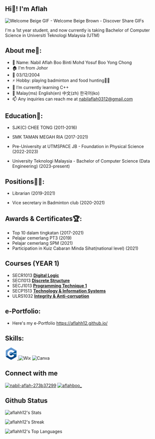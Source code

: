## Hi👋! I'm Aflah
![Welcome Beige GIF - Welcome Beige Brown - Discover   Share GIFs](https://github.com/aflahh12/aflahh12/assets/147508136/9fc0048e-1289-4ec0-bbe6-87f75c7df055)

I'm a 1st year student, and now currently is taking Bachelor of Computer Science in Universiti Teknologi Malaysia (UTM)

## About me🧐:
- 🌺 Name: Nabil Aflah Boo Binti Mohd Yosuf Boo Yong Chong
- 🏠 I'm from Johor
- 🎂 03/12/2004
- ⚡ Hobby: playing badminton and food hunting🥨🥐
- 🌱 I’m currently learning C++
- 💬 Malay(ms) English(en) 中文(zh) 한국어(ko)
- 📫 Any inquiries can reach me at nabilaflah0312@gmail.com </p>

## Education🏫:
- SJK(C) CHEE TONG (2011-2016) </p>
- SMK TAMAN MEGAH RIA (2017-2021) </p>
- Pre-University at UTMSPACE JB - Foundation in Physical Science (2022-2023) </p>
- University Teknologi Malaysia - Bachelor of Computer Science (Data Engineering) (2023-present) </p>

## Positions👩‍💼:
- Librarian (2019-2021) </p>
- Vice secretary in Badminton club (2020-2021) </p>

## Awards & Certificates🏆:
- Top 10 dalam tingkatan (2017-2021)
- Pelajar cemerlang PT3 (2019)
- Pelajar cemerlang SPM (2021)
- Participation in Kuiz Cabaran Minda Sihat(national level) (2021)

## Courses (YEAR 1)
- SECR1013 [**Digital Logic**](https://github.com/aflahh12/Y1/tree/014998341c1139f44d297f20026216f945ef61f8/SEM%201/Digital%20Logic)
- SECI1013 [**Discrete Structure**](https://github.com/aflahh12/Year-1-SEM-1/tree/a6ffa27d419ea56eec01560ce759c49c2648171d/Discrete%20Structure)
- SECJ1013 [**Programming Technique 1**](https://github.com/aflahh12/Year-1-SEM-1/tree/a6ffa27d419ea56eec01560ce759c49c2648171d/Programming%20Technique%201)
- SECP1513 [**Technology & Information Systems**](https://github.com/aflahh12/Year-1-SEM-1/tree/a1b74a8daefd840341046c0d570e90dd63cec9ba/Technology%20%26%20Information%20Systems)
- ULRS1032 [**Integrity & Anti-corruption**](https://github.com/aflahh12/Year-1-SEM-1/tree/07d8804c94a0b5e59c6e21a7cb6506df00d4f806/Integrity%20%26%20Anti-corruption)

## e-Portfolio:
- Here's my e-Portfolio https://aflahh12.github.io/

## Skills:
<a href="https://www.w3schools.com/cpp/" target="_blank" rel="noreferrer"> <img src="https://raw.githubusercontent.com/devicons/devicon/master/icons/cplusplus/cplusplus-original.svg" alt="cplusplus" width="40" height="40"/> <a>
![Wix](https://img.shields.io/badge/wix-000?style=for-the-badge&logo=wix&logoColor=white) <a>
![Canva](https://img.shields.io/badge/Canva-%2300C4CC.svg?&style=for-the-badge&logo=Canva&logoColor=white) </p>


## Connect with me
<a href="https://www.linkedin.com/in/nabil-aflah-273b37299/" target="blank"><img align="center" src="https://raw.githubusercontent.com/rahuldkjain/github-profile-readme-generator/master/src/images/icons/Social/linked-in-alt.svg" alt="nabil-aflah-273b37299" height="30" width="40" /></a>
<a href="https://www.instagram.com/aflahboo_/" target="blank"><img align="center" src="https://raw.githubusercontent.com/rahuldkjain/github-profile-readme-generator/master/src/images/icons/Social/instagram.svg" alt="aflahboo_" height="30" width="40" /></a>

## Github Status
![aflahh12's Stats](https://github-readme-stats.vercel.app/api?username=aflahh12&theme=synthwave&show_icons=true&hide_border=true&count_private=true) </p>
![aflahh12's Streak](https://github-readme-streak-stats.herokuapp.com/?user=aflahh12&theme=synthwave&hide_border=true) </p>
![aflahh12's Top Languages](https://github-readme-stats.vercel.app/api/top-langs/?username=aflahh12&theme=synthwave&show_icons=true&hide_border=true&layout=compact) </p>


<!--
**aflahh12/aflahh12** is a ✨ _special_ ✨ repository because its `README.md` (this file) appears on your GitHub profile.

Here are some ideas to get you started:

- 🔭 I’m currently working on ...
- 🌱 I’m currently learning ...
- 👯 I’m looking to collaborate on ...
- 🤔 I’m looking for help with ...
- 💬 Ask me about ...
-  ...
- 😄 Pronouns: ...
- ⚡ Fun fact: ...
-->
